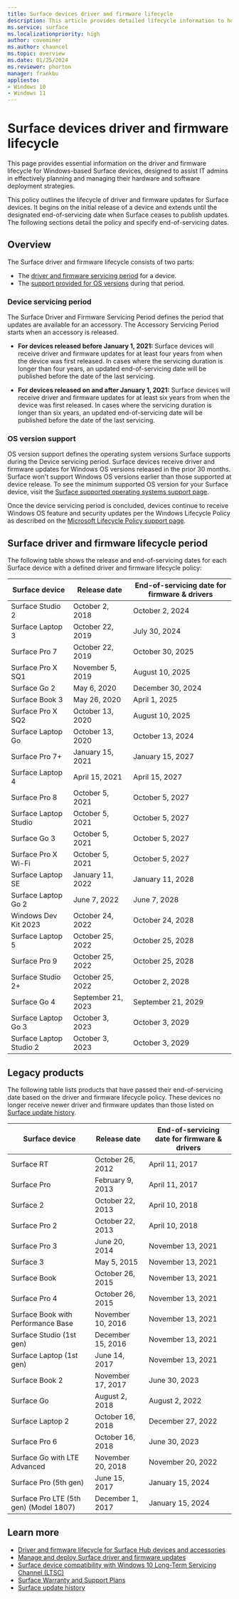 ```yaml
---
title: Surface devices driver and firmware lifecycle
description: This article provides detailed lifecycle information to help plan and manage hardware and software deployments for Windows-based Surface devices.
ms.service: surface
ms.localizationpriority: high
author: coveminer
ms.author: chauncel
ms.topic: overview
ms.date: 01/25/2024
ms.reviewer: phorton
manager: frankbu
appliesto:
- Windows 10
- Windows 11
---
```


# Surface devices driver and firmware lifecycle

This page provides essential information on the driver and firmware lifecycle for Windows-based Surface devices, designed to assist IT admins in effectively planning and managing their hardware and software deployment strategies.

This policy outlines the lifecycle of driver and firmware updates for Surface devices. It begins on the initial release of a device and extends until the designated end-of-servicing date when Surface ceases to publish updates. The following sections detail the policy and specify end-of-servicing dates.

## Overview

The Surface driver and firmware lifecycle consists of two parts: 

- The [driver and firmware servicing period](#device-servicing-period) for a device. 
- The [support provided for OS versions](#os-version-support) during that period.

### Device servicing period

The Surface Driver and Firmware Servicing Period defines the period that updates are available for an accessory. The Accessory Servicing Period starts when an accessory is released.

- **For devices released before January 1, 2021:** Surface devices will receive driver and firmware updates for at least four years from when the device was first released. In cases where the servicing duration is longer than four years, an updated end-of-servicing date will be published before the date of the last servicing.

- **For devices released on and after January 1, 2021:** Surface devices will receive driver and firmware updates for at least six years from when the device was first released. In cases where the servicing duration is longer than six years, an updated end-of-servicing date will be published before the date of the last servicing.

### OS version support

OS version support defines the operating system versions Surface supports during the Device servicing period. Surface devices receive driver and firmware updates for Windows OS versions released in the prior 30 months. Surface won't support Windows OS versions earlier than those supported at device release. To see the minimum supported OS version for your Surface device, visit the [Surface supported operating systems support page](https://support.microsoft.com/help/2858199/surface-supported-operating-systems).

Once the device servicing period is concluded, devices continue to receive Windows OS feature and security updates per the Windows Lifecycle Policy as described on the [Microsoft Lifecycle Policy support page](https://support.microsoft.com/hub/4095338/microsoft-lifecycle-policy).

## Surface driver and firmware lifecycle period

The following table shows the release and end-of-servicing dates for each Surface device with a defined driver and firmware lifecycle policy:

| Surface device                         | Release date        | End-of-servicing date for firmware & drivers |
| -------------------------------------- | ------------------- | -------------------------------------------- |
| Surface Studio 2                       | October 2, 2018     | October 2, 2024                              |
| Surface Laptop 3                       | October 22, 2019    | July 30, 2024                                |
| Surface Pro 7                          | October 22, 2019    | October 30, 2025                            |
| Surface Pro X SQ1                      | November 5, 2019    | August 10, 2025                              |
| Surface Go 2                           | May 6, 2020         | December 30, 2024                            |
| Surface Book 3                         | May 26, 2020        | April 1, 2025                                |
| Surface Pro X SQ2                      | October 13, 2020    | August 10, 2025                              |
| Surface Laptop Go                      | October 13, 2020    | October 13, 2024                             |
| Surface Pro 7+                         | January 15, 2021    | January 15, 2027                             |
| Surface Laptop 4                       | April 15, 2021      | April 15, 2027                               |
| Surface Pro 8                          | October 5, 2021     | October 5, 2027                              |
| Surface Laptop Studio                  | October 5, 2021     | October 5, 2027                              |
| Surface Go 3                           | October 5, 2021     | October 5, 2027                              |
| Surface Pro X Wi-Fi                    | October 5, 2021     | October 5, 2027                              |
| Surface Laptop SE                      | January 11, 2022    | January 11, 2028                             |
| Surface Laptop Go 2                    | June 7, 2022        | June 7, 2028                                 |
| Windows Dev Kit 2023                   | October 24, 2022    | October 24, 2028                             |
| Surface Laptop 5                       | October 25, 2022    | October 25, 2028                             |
| Surface Pro 9                          | October 25, 2022    | October 25, 2028                             |
| Surface Studio 2+                      | October 25, 2022    | October 2, 2028                              |
| Surface Go 4                           | September 21, 2023  | September 21, 2029                           |
| Surface Laptop Go 3                    | October 3, 2023     | October 3, 2029                              |
| Surface Laptop Studio 2                | October 3, 2023     | October 3, 2029                              |

## Legacy products

The following table lists products that have passed their end-of-servicing date based on the driver and firmware lifecycle policy. These devices no longer receive newer driver and firmware updates than those listed on [Surface update history](https://support.microsoft.com/surface/surface-update-history-6036fff5-edec-c8ec-9796-a5633aac9488).

| Surface device                             | Release date       | End-of-servicing date for firmware & drivers |
| ------------------------------------------ | ------------------ | -------------------------------------------- |
| Surface RT                                 | October 26, 2012   | April 11, 2017                               |
| Surface Pro                                | February 9, 2013   | April 11, 2017                               |
| Surface 2                                  | October 22, 2013   | April 10, 2018                               |
| Surface Pro 2                              | October 22, 2013   | April 10, 2018                               |
| Surface Pro 3                              | June 20, 2014      | November 13, 2021                            |
| Surface 3                                  | May 5, 2015        | November 13, 2021                            |
| Surface Book                               | October 26, 2015   | November 13, 2021                            |
| Surface Pro 4                              | October 26, 2015   | November 13, 2021                            |
| Surface Book with Performance Base         | November 10, 2016  | November 13, 2021                            |
| Surface Studio (1st gen)                   | December 15, 2016  | November 13, 2021                            |
| Surface Laptop (1st gen)                   | June 14, 2017      | November 13, 2021                            |
| Surface Book 2                             | November 17, 2017  | June 30, 2023                                |
| Surface Go                                 | August 2, 2018     | August 2, 2022                               |
| Surface Laptop 2                           | October 16, 2018   | December 27, 2022                            |
| Surface Pro 6                              | October 16, 2018   | June 30, 2023                                |
| Surface Go with LTE Advanced               | November 20, 2018  | November 20, 2022                            |
| Surface Pro (5th gen)                      | June 15, 2017      | January 15, 2024                             |
| Surface Pro LTE (5th gen) (Model 1807)     | December 1, 2017   | January 15, 2024                             |

## Learn more

- [Driver and firmware lifecycle for Surface Hub devices and accessories](/surface-hub/surface-hub-driver-firmware-accessories-lifecycle)
- [Manage and deploy Surface driver and firmware updates](manage-surface-driver-and-firmware-updates.md)
- [Surface device compatibility with Windows 10 Long-Term Servicing Channel (LTSC)](surface-device-compatibility-with-windows-10-ltsc.md)
- [Surface Warranty and Support Plans](https://www.microsoft.com/surface/business/warranty-service-offerings-and-support)
- [Surface update history](https://support.microsoft.com/surface/surface-update-history-6036fff5-edec-c8ec-9796-a5633aac9488)
